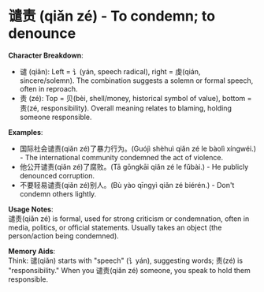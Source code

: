 # **谴责 (qiǎn zé) - To condemn; to denounce**

**Character Breakdown**:  
- 谴 (qiǎn): Left = 讠(yán, speech radical), right = 虔(qián, sincere/solemn). The combination suggests a solemn or formal speech, often in reproach.  
- 责 (zé): Top = 贝(bèi, shell/money, historical symbol of value), bottom = 责(zé, responsibility). Overall meaning relates to blaming, holding someone responsible.

**Examples**:  
- 国际社会谴责(qiǎn zé)了暴力行为。(Guójì shèhuì qiǎn zé le bàolì xíngwéi.) - The international community condemned the act of violence.  
- 他公开谴责(qiǎn zé)了腐败。(Tā gōngkāi qiǎn zé le fǔbài.) - He publicly denounced corruption.  
- 不要轻易谴责(qiǎn zé)别人。(Bù yào qīngyì qiǎn zé biérén.) - Don't condemn others lightly.

**Usage Notes**:  
谴责(qiǎn zé) is formal, used for strong criticism or condemnation, often in media, politics, or official statements. Usually takes an object (the person/action being condemned).

**Memory Aids**:  
Think: 谴(qiǎn) starts with "speech" (讠yán), suggesting words; 责(zé) is "responsibility." When you 谴责(qiǎn zé) someone, you speak to hold them responsible.